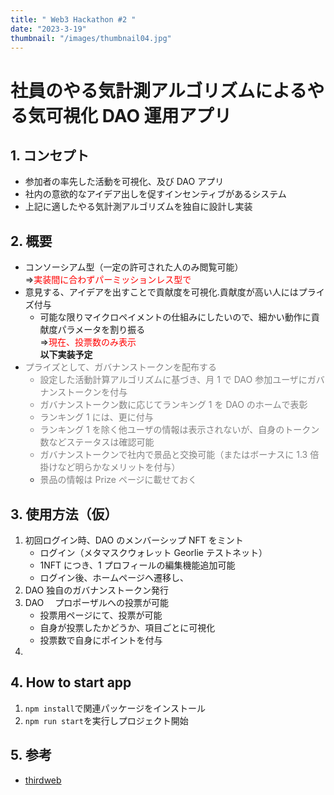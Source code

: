 ```yaml
---
title: " Web3 Hackathon #2 "
date: "2023-3-19"
thumbnail: "/images/thumbnail04.jpg"
---
```


# 社員のやる気計測アルゴリズムによるやる気可視化 DAO 運用アプリ

## 1. コンセプト

- 参加者の率先した活動を可視化、及び DAO アプリ
- 社内の意欲的なアイデア出しを促すインセンティブがあるシステム
- 上記に適したやる気計測アルゴリズムを独自に設計し実装

## 2. 概要

- コンソーシアム型（一定の許可された人のみ閲覧可能）  
  ⇒<font color="red">実装間に合わずパーミッションレス型で</font>
- 意見する、アイデアを出すことで貢献度を可視化.貢献度が高い人にはプライズ付与
  - 可能な限りマイクロペイメントの仕組みにしたいので、細かい動作に貢献度パラメータを割り振る  
     ⇒<font color = "red">現在、投票数のみ表示</font>  
     **以下実装予定**
    <font color = "gray">
- プライズとして、ガバナンストークンを配布する
  - 設定した活動計算アルゴリズムに基づき、月 1 で DAO 参加ユーザにガバナンストークンを付与
  - ガバナンストークン数に応じてランキング 1 を DAO のホームで表彰
  - ランキング 1 には、更に付与
  - ランキング 1 を除く他ユーザの情報は表示されないが、自身のトークン数などステータスは確認可能
  - ガバナンストークンで社内で景品と交換可能（またはボーナスに 1.3 倍掛けなど明らかなメリットを付与）
  - 景品の情報は Prize ページに載せておく
    </font>

## 3. 使用方法（仮）

1. 初回ログイン時、DAO のメンバーシップ NFT をミント
   - ログイン（メタマスクウォレット Georlie テストネット）
   - 1NFT につき、1 プロフィールの編集機能追加可能
   - ログイン後、ホームページへ遷移し、
2. DAO 独自のガバナンストークン発行
3. DAO 　プロポーザルへの投票が可能
   - 投票用ページにて、投票が可能
   - 自身が投票したかどうか、項目ごとに可視化
   - 投票数で自身にポイントを付与
4.

## 4. How to start app

1. `npm install`で関連パッケージをインストール
2. `npm run start`を実行しプロジェクト開始

## 5. 参考

- [thirdweb](https://thirdweb.com/)
